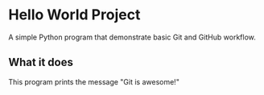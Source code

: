 # Hello World Project

A simple Python program that demonstrate basic Git and GitHub workflow.

## What it does
This program prints the message "Git is awesome!" 
